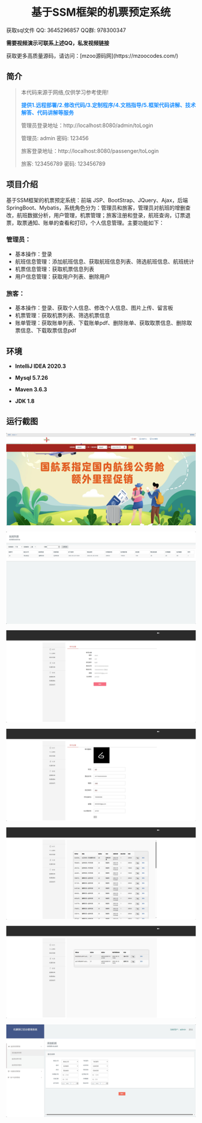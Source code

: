 <p><h1 align="center">基于SSM框架的机票预定系统</h1></p>

<p> 获取sql文件 QQ: 3645296857 QQ群: 978300347 </p>
<b> 需要视频演示可联系上述QQ，私发视频链接 </b>
<p> 获取更多高质量源码，请访问：[mzoo源码网](https://mzoocodes.com/)</p>

## 简介

> 本代码来源于网络,仅供学习参考使用!
>
> <b style="color: dodgerblue"> 提供1.远程部署/2.修改代码/3.定制程序/4.文档指导/5.框架代码讲解、技术解答、代码讲解等服务 </b>
>
> 管理员登录地址：http://localhost:8080/admin/toLogin
>
> 管理员: admin 密码: 123456
>
> 旅客登录地址：http://localhost:8080/passenger/toLogin
>
> 旅客: 123456789 密码: 123456789
>

## 项目介绍

基于SSM框架的机票预定系统：前端 JSP、BootStrap、JQuery、Ajax，后端 SpringBoot、Mybatis，系统角色分为：管理员和旅客，管理员对航班的增删查改，航班数据分析，用户管理，机票管理；旅客注册和登录，航班查询，订票退票，取票通知、账单的查看和打印，个人信息管理。主要功能如下：

### 管理员：

- 基本操作：登录
- 航班信息管理：添加航班信息、获取航班信息列表、筛选航班信息、航班统计
- 机票信息管理：获取机票信息列表
- 用户信息管理：获取用户列表、删除用户

### 旅客：

- 基本操作：登录、获取个人信息、修改个人信息、图片上传、留言板
- 机票管理：获取机票列表、筛选机票信息
- 账单管理：获取账单列表、下载账单pdf、删除账单、获取取票信息、删除取票信息、下载取票信息pdf

## 环境

- <b>IntelliJ IDEA 2020.3</b>

- <b>Mysql 5.7.26</b>

- <b>Maven 3.6.3</b>

- <b>JDK 1.8</b>


## 运行截图
![](screenshot/1.png)

![](screenshot/2.png)

![](screenshot/3.png)

![](screenshot/4.png)

![](screenshot/5.png)

![](screenshot/6.png)

![](screenshot/7.png)
